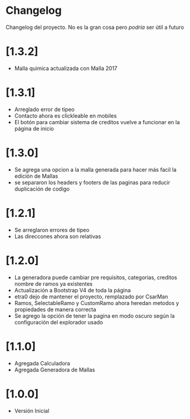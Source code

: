 # Changelog
Changelog del proyecto. No es la gran cosa pero *podría* ser útil a futuro


# [1.3.2]

- Malla quimica actualizada con Malla 2017

# [1.3.1]

- Arreglado error de tipeo
- Contacto ahora es clickleable en mobiles
- El botón para cambiar sistema de creditos vuelve a funcionar en la página de inicio
# [1.3.0]

- Se agrega una opcion a la malla generada para hacer más facil 
la edición de Mallas
- se separaron los headers y footers de las paginas para reducir duplicación de codigo

# [1.2.1]

- Se arreglaron errores de tipeo
- Las direccones ahora son relativas

# [1.2.0]

- La generadora puede cambiar pre requisitos, categorias,
 creditos nombre de ramos ya existentes
- Actualización a Bootstrap V4 de toda la página
- etra0 dejo de mantener el proyecto, remplazado por CsarMan
- Ramos, SelectableRamo y CustomRamo ahora heredan metodos 
y propiedades de manera correcta
- Se agrego la opción de tener la pagina en modo oscuro según la configuración del explorador usado


# [1.1.0]

- Agregada Calculadora
- Agregada Generadora de Mallas

# [1.0.0]

- Versión Inicial
